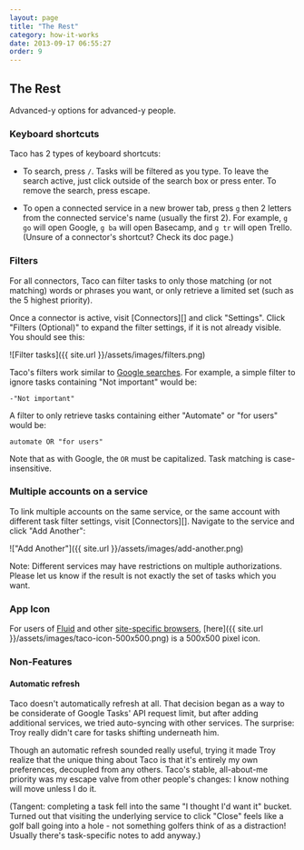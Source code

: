 ```yaml
---
layout: page
title: "The Rest"
category: how-it-works
date: 2013-09-17 06:55:27
order: 9
---
```



## The Rest

Advanced-y options for advanced-y people.


### Keyboard shortcuts

Taco has 2 types of keyboard shortcuts:

* To search, press `/`. Tasks will be filtered as you type. To leave the
search active, just click outside of the search box or press enter. To
remove the search, press escape.

* To open a connected service in a new brower tab, press `g` then 2
letters from the connected service's name (usually the first 2). For
example, `g go` will open Google, `g ba` will open Basecamp, and `g tr`
will open Trello. (Unsure of a connector's shortcut? Check its doc
page.)


<a name="filters"></a>
### Filters

For all connectors, Taco can filter tasks to only those matching (or not
matching) words or phrases you want, or only retrieve a limited set
(such as the 5 highest priority).

Once a connector is active, visit [Connectors][] and click "Settings". 
Click "Filters (Optional)" to expand the filter settings, if it is not
already visible. You should see this:

![Filter tasks]({{ site.url }}/assets/images/filters.png)

Taco's filters work similar to 
[Google searches](https://support.google.com/websearch/answer/136861?p=adv_operators&hl=en).
For example, a simple filter to ignore tasks containing "Not important" would be:

    -"Not important"

A filter to only retrieve tasks containing either "Automate" or "for
users" would be:

    automate OR "for users"

Note that as with Google, the `OR` must be capitalized. Task matching is
case-insensitive.


### Multiple accounts on a service

To link multiple accounts on the same service, or the same account with
different task filter settings, visit [Connectors][]. Navigate to the
service and click "Add Another":

!["Add Another"]({{ site.url }}/assets/images/add-another.png)

Note: Different services may have restrictions on multiple
authorizations. Please let us know if the result is not exactly the set
of tasks which you want.


### App Icon

For users of [Fluid](http://fluidapp.com/) and other 
[site-specific browsers](http://en.wikipedia.org/wiki/Site-specific_browser#Software),
[here]({{ site.url }}/assets/images/taco-icon-500x500.png) is a 500x500
pixel icon.


### Non-Features

#### Automatic refresh

Taco doesn't automatically refresh at all. That decision began as a way
to be considerate of Google Tasks' API request limit, but after adding
additional services, we tried auto-syncing with other services. The
surprise: Troy really didn't care for tasks shifting underneath him.

Though an automatic refresh sounded really useful, trying it made Troy
realize that the unique thing about Taco is that it's entirely my own
preferences, decoupled from any others. Taco's stable, all-about-me
priority was my escape valve from other people's changes: I know nothing
will move unless I do it.

(Tangent: completing a task fell into the same "I thought I'd want it"
bucket. Turned out that visiting the underlying service to click "Close"
feels like a golf ball going into a hole - not something golfers think
of as a distraction! Usually there's task-specific notes to add anyway.)
